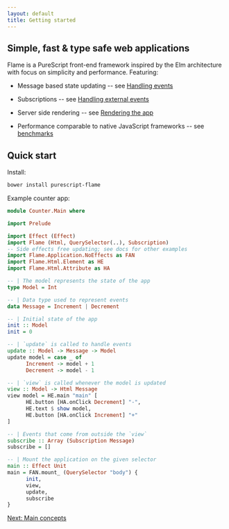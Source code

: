 ```yaml
---
layout: default
title: Getting started
---
```


## Simple, fast & type safe web applications

Flame is a PureScript front-end framework inspired by the Elm architecture with focus on simplicity and performance. Featuring:

* Message based state updating -- see [Handling events](events)

* Subscriptions -- see [Handling external events](events#subscriptions)

* Server side rendering -- see [Rendering the app](rendering)

* Performance comparable to native JavaScript frameworks -- see [benchmarks](benchmarks)

## Quick start

Install:

```bash
bower install purescript-flame
```

Example counter app:

```haskell
module Counter.Main where

import Prelude

import Effect (Effect)
import Flame (Html, QuerySelector(..), Subscription)
-- Side effects free updating; see docs for other examples
import Flame.Application.NoEffects as FAN
import Flame.Html.Element as HE
import Flame.Html.Attribute as HA

-- | The model represents the state of the app
type Model = Int

-- | Data type used to represent events
data Message = Increment | Decrement

-- | Initial state of the app
init :: Model
init = 0

-- | `update` is called to handle events
update :: Model -> Message -> Model
update model = case _ of
      Increment -> model + 1
      Decrement -> model - 1

-- | `view` is called whenever the model is updated
view :: Model -> Html Message
view model = HE.main "main" [
      HE.button [HA.onClick Decrement] "-",
      HE.text $ show model,
      HE.button [HA.onClick Increment] "+"
]

-- | Events that come from outside the `view`
subscribe :: Array (Subscription Message)
subscribe = []

-- | Mount the application on the given selector
main :: Effect Unit
main = FAN.mount_ (QuerySelector "body") {
      init,
      view,
      update,
      subscribe
}
```

<a href="/concepts" class="direction">Next: Main concepts</a>
